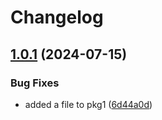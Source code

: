 # Changelog

## [1.0.1](https://github.com/wheresrhys/release-please-test/compare/rp-test1-v1.0.0...rp-test1-v1.0.1) (2024-07-15)


### Bug Fixes

* added a file to pkg1 ([6d44a0d](https://github.com/wheresrhys/release-please-test/commit/6d44a0d237eb776de7990013460e198587775d98))
